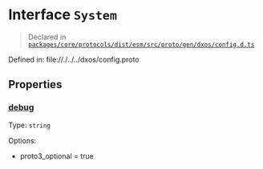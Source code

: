 # Interface `System`
> Declared in [`packages/core/protocols/dist/esm/src/proto/gen/dxos/config.d.ts`]()

Defined in:
   file://./../../dxos/config.proto
## Properties
### [debug]()
Type: <code>string</code>

Options:
  - proto3_optional = true

    